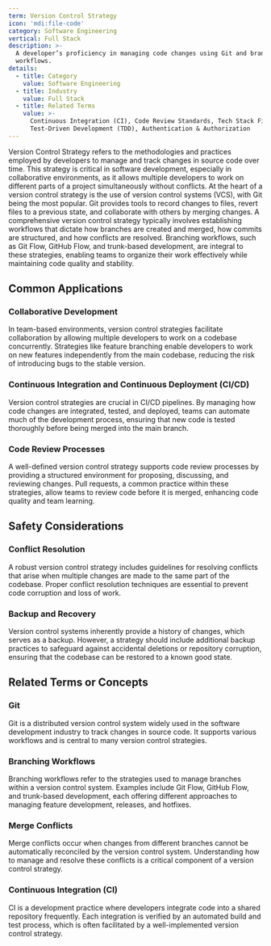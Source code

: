 ```yaml
---
term: Version Control Strategy
icon: 'mdi:file-code'
category: Software Engineering
vertical: Full Stack
description: >-
  A developer’s proficiency in managing code changes using Git and branching
  workflows.
details:
  - title: Category
    value: Software Engineering
  - title: Industry
    value: Full Stack
  - title: Related Terms
    value: >-
      Continuous Integration (CI), Code Review Standards, Tech Stack Fit,
      Test-Driven Development (TDD), Authentication & Authorization
---
```

Version Control Strategy refers to the methodologies and practices employed by developers to manage and track changes in source code over time. This strategy is critical in software development, especially in collaborative environments, as it allows multiple developers to work on different parts of a project simultaneously without conflicts. At the heart of a version control strategy is the use of version control systems (VCS), with Git being the most popular. Git provides tools to record changes to files, revert files to a previous state, and collaborate with others by merging changes. A comprehensive version control strategy typically involves establishing workflows that dictate how branches are created and merged, how commits are structured, and how conflicts are resolved. Branching workflows, such as Git Flow, GitHub Flow, and trunk-based development, are integral to these strategies, enabling teams to organize their work effectively while maintaining code quality and stability.

## Common Applications

### Collaborative Development
In team-based environments, version control strategies facilitate collaboration by allowing multiple developers to work on a codebase concurrently. Strategies like feature branching enable developers to work on new features independently from the main codebase, reducing the risk of introducing bugs to the stable version.

### Continuous Integration and Continuous Deployment (CI/CD)
Version control strategies are crucial in CI/CD pipelines. By managing how code changes are integrated, tested, and deployed, teams can automate much of the development process, ensuring that new code is tested thoroughly before being merged into the main branch.

### Code Review Processes
A well-defined version control strategy supports code review processes by providing a structured environment for proposing, discussing, and reviewing changes. Pull requests, a common practice within these strategies, allow teams to review code before it is merged, enhancing code quality and team learning.

## Safety Considerations

### Conflict Resolution
A robust version control strategy includes guidelines for resolving conflicts that arise when multiple changes are made to the same part of the codebase. Proper conflict resolution techniques are essential to prevent code corruption and loss of work.

### Backup and Recovery
Version control systems inherently provide a history of changes, which serves as a backup. However, a strategy should include additional backup practices to safeguard against accidental deletions or repository corruption, ensuring that the codebase can be restored to a known good state.

## Related Terms or Concepts

### Git
Git is a distributed version control system widely used in the software development industry to track changes in source code. It supports various workflows and is central to many version control strategies.

### Branching Workflows
Branching workflows refer to the strategies used to manage branches within a version control system. Examples include Git Flow, GitHub Flow, and trunk-based development, each offering different approaches to managing feature development, releases, and hotfixes.

### Merge Conflicts
Merge conflicts occur when changes from different branches cannot be automatically reconciled by the version control system. Understanding how to manage and resolve these conflicts is a critical component of a version control strategy.

### Continuous Integration (CI)
CI is a development practice where developers integrate code into a shared repository frequently. Each integration is verified by an automated build and test process, which is often facilitated by a well-implemented version control strategy.
